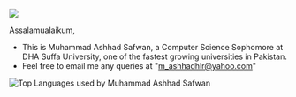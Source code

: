 ![](https://komarev.com/ghpvc/?username=Ashhad-DSU&color=orange)

Assalamualaikum,

- This is Muhammad Ashhad Safwan, a Computer Science Sophomore at DHA Suffa University, one of the fastest growing universities in Pakistan.
- Feel free to email me any queries at "m_ashhadhlr@yahoo.com"


<!---![Muhammad Ashhad's GitHub stats](https://github-readme-stats.vercel.app/api?username=Ashhad-DSU&show_icons=true)-->

![Top Languages used by Muhammad Ashhad Safwan](https://github-readme-stats.vercel.app/api/top-langs/?username=Ashhad-DSU&theme=tokyonight)

<!--[![Top Langs](https://github-readme-stats.vercel.app/api/top-langs/?username=ashhad-dsu&layout=compact)](https://github.com/Ashhad-DSU)--->


<!---
Ashhad-DSU/Ashhad-DSU is a ✨ special ✨ repository because its `README.md` (this file) appears on your GitHub profile.
You can click the Preview link to take a look at your changes.
--->
